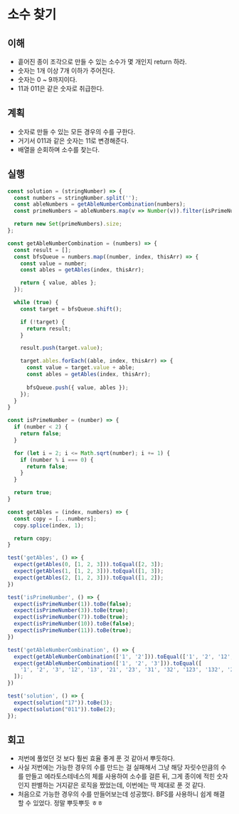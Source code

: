 # 소수 찾기

## 이해

- 흩어진 종이 조각으로 만들 수 있는 소수가 몇 개인지 return 하라.
- 숫자는 1개 이상 7개 이하가 주어진다.
- 숫자는 0 ~ 9까지이다.
- 11과 011은 같은 숫자로 취급한다.

## 계획

- 숫자로 만들 수 있는 모든 경우의 수를 구한다.
- 거기서 011과 같은 숫자는 11로 변경해준다.
- 배열을 순회하며 소수를 찾는다.

## 실행

```js
const solution = (stringNumber) => {
  const numbers = stringNumber.split('');
  const ableNumbers = getAbleNumberCombination(numbers);
  const primeNumbers = ableNumbers.map(v => Number(v)).filter(isPrimeNumber);

  return new Set(primeNumbers).size;
};

const getAbleNumberCombination = (numbers) => {
  const result = [];
  const bfsQueue = numbers.map((number, index, thisArr) => { 
    const value = number;
    const ables = getAbles(index, thisArr);

    return { value, ables };
  });

  while (true) {
    const target = bfsQueue.shift();

    if (!target) {
      return result;
    }

    result.push(target.value);

    target.ables.forEach((able, index, thisArr) => {
      const value = target.value + able;
      const ables = getAbles(index, thisArr);
      
      bfsQueue.push({ value, ables });
    });
  }
}

const isPrimeNumber = (number) => {
  if (number < 2) {
    return false;
  }

  for (let i = 2; i <= Math.sqrt(number); i += 1) {
    if (number % i === 0) {
      return false;
    }
  }

  return true;
}

const getAbles = (index, numbers) => {
  const copy = [...numbers];
  copy.splice(index, 1);

  return copy;
}

test('getAbles', () => {
  expect(getAbles(0, [1, 2, 3])).toEqual([2, 3]);
  expect(getAbles(1, [1, 2, 3])).toEqual([1, 3]);
  expect(getAbles(2, [1, 2, 3])).toEqual([1, 2]);
})

test('isPrimeNumber', () => {
  expect(isPrimeNumber(1)).toBe(false);
  expect(isPrimeNumber(3)).toBe(true);
  expect(isPrimeNumber(7)).toBe(true);
  expect(isPrimeNumber(10)).toBe(false);
  expect(isPrimeNumber(11)).toBe(true);
})

test('getAbleNumberCombination', () => {
  expect(getAbleNumberCombination(['1', '2'])).toEqual(['1', '2', '12', '21']);
  expect(getAbleNumberCombination(['1', '2', '3'])).toEqual([
    '1', '2', '3', '12', '13', '21', '23', '31', '32', '123', '132', '213', '231', '312', '321'
  ]);
})

test('solution', () => {
  expect(solution("17")).toBe(3);
  expect(solution("011")).toBe(2);
});
```

## 회고

- 저번에 풀었던 것 보다 훨씬 효율 좋게 푼 것 같아서 뿌듯하다.
- 사실 저번에는 가능한 경우의 수를 만드는 걸 실패해서 그냥 해당 자릿수만큼의 수를 만들고 에라토스테네스의 체를 사용하여 소수를 걸른 뒤, 그게 종이에 적힌 숫자인지 판별하는 거지같은 로직을 짰었는데, 이번에는 딱 제대로 푼 것 같다.
- 처음으로 가능한 경우의 수를 만들어보는데 성공했다. BFS를 사용하니 쉽게 해결 할 수 있었다. 정말 뿌듯뿌듯 ㅎㅎ
